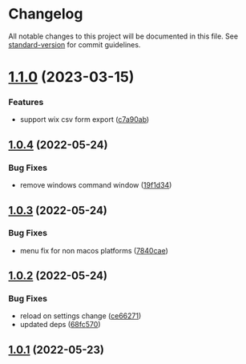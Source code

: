 # Changelog

All notable changes to this project will be documented in this file. See [standard-version](https://github.com/conventional-changelog/standard-version) for commit guidelines.

# [1.1.0](https://github.com/Akylas/bpxcel2pdf/compare/v1.0.4...v1.1.0) (2023-03-15)


### Features

* support wix csv form export ([c7a90ab](https://github.com/Akylas/bpxcel2pdf/commit/c7a90ab48e6bb7c4936dba194bec399839101530))



## [1.0.4](https://github.com/Akylas/pbexcel2pdf/compare/v1.0.3...v1.0.4) (2022-05-24)


### Bug Fixes

* remove windows command window ([19f1d34](https://github.com/Akylas/pbexcel2pdf/commit/19f1d34b97d349f2d46db219661d2fc2157ec50a))



## [1.0.3](https://github.com/Akylas/pbexcel2pdf/compare/v1.0.2...v1.0.3) (2022-05-24)


### Bug Fixes

* menu fix for non macos platforms ([7840cae](https://github.com/Akylas/pbexcel2pdf/commit/7840cae86b40165ba550b77dd57c43693217f2a3))



## [1.0.2](https://github.com/Akylas/pbexcel2pdf/compare/v1.0.1...v1.0.2) (2022-05-24)


### Bug Fixes

* reload on settings change ([ce66271](https://github.com/Akylas/pbexcel2pdf/commit/ce662712bd984eb106945d66c6651f549bbf65fc))
* updated deps ([68fc570](https://github.com/Akylas/pbexcel2pdf/commit/68fc570660ce29b65073cc898e7aecfd13842b61))



## [1.0.1](https://github.com/Akylas/pbexcel2pdf/compare/v0.0.0...v1.0.1) (2022-05-23)
